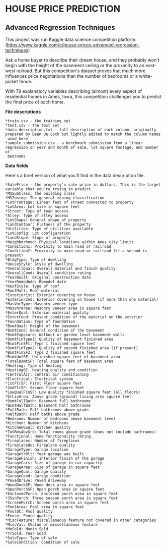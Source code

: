 # HOUSE PRICE PREDICTION

## Advanced Regression Techniques

This project was run Kaggle data science competition platform. (https://www.kaggle.com/c/house-prices-advanced-regression-techniques)

Ask a home buyer to describe their dream house, and they probably won't begin with the height of the basement ceiling or the proximity to an east-west railroad. But this competition's dataset proves that much more influences price negotiations than the number of bedrooms or a white-picket fence.

With 79 explanatory variables describing (almost) every aspect of residential homes in Ames, Iowa, this competition challenges you to predict the final price of each home.

**File descriptions**

    *train.csv - the training set
    *test.csv - the test set
    *data_description.txt - full description of each column, originally prepared by Dean De Cock but lightly edited to match the column names 
     used here
    *sample_submission.csv - a benchmark submission from a linear regression on year and month of sale, lot square footage, and number of  
     bedrooms

**Data fields**

Here's a brief version of what you'll find in the data description file.

    *SalePrice - the property's sale price in dollars. This is the target variable that you're trying to predict.
    *MSSubClass: The building class
    *MSZoning: The general zoning classification
    *LotFrontage: Linear feet of street connected to property
    *LotArea: Lot size in square feet
    *Street: Type of road access
    *Alley: Type of alley access
    *LotShape: General shape of property
    *LandContour: Flatness of the property
    *Utilities: Type of utilities available
    *LotConfig: Lot configuration
    *LandSlope: Slope of property
    *Neighborhood: Physical locations within Ames city limits
    *Condition1: Proximity to main road or railroad
    *Condition2: Proximity to main road or railroad (if a second is present)
    *BldgType: Type of dwelling
    *HouseStyle: Style of dwelling
    *OverallQual: Overall material and finish quality
    *OverallCond: Overall condition rating
    *YearBuilt: Original construction date
    *YearRemodAdd: Remodel date
    *RoofStyle: Type of roof
    *RoofMatl: Roof material
    *Exterior1st: Exterior covering on house
    *Exterior2nd: Exterior covering on house (if more than one material)
    *MasVnrType: Masonry veneer type
    *MasVnrArea: Masonry veneer area in square feet
    *ExterQual: Exterior material quality
    *ExterCond: Present condition of the material on the exterior
    *Foundation: Type of foundation
    *BsmtQual: Height of the basement
    *BsmtCond: General condition of the basement
    *BsmtExposure: Walkout or garden level basement walls
    *BsmtFinType1: Quality of basement finished area
    *BsmtFinSF1: Type 1 finished square feet
    *BsmtFinType2: Quality of second finished area (if present)
    *BsmtFinSF2: Type 2 finished square feet
    *BsmtUnfSF: Unfinished square feet of basement area
    *TotalBsmtSF: Total square feet of basement area
    *Heating: Type of heating
    *HeatingQC: Heating quality and condition
    *CentralAir: Central air conditioning
    *Electrical: Electrical system
    *1stFlrSF: First Floor square feet
    *2ndFlrSF: Second floor square feet
    *LowQualFinSF: Low quality finished square feet (all floors)
    *GrLivArea: Above grade (ground) living area square feet
    *BsmtFullBath: Basement full bathrooms
    *BsmtHalfBath: Basement half bathrooms
    *FullBath: Full bathrooms above grade
    *HalfBath: Half baths above grade
    *Bedroom: Number of bedrooms above basement level
    *Kitchen: Number of kitchens
    *KitchenQual: Kitchen quality
    *TotRmsAbvGrd: Total rooms above grade (does not include bathrooms)
    *Functional: Home functionality rating
    *Fireplaces: Number of fireplaces
    *FireplaceQu: Fireplace quality
    *GarageType: Garage location
    *GarageYrBlt: Year garage was built
    *GarageFinish: Interior finish of the garage
    *GarageCars: Size of garage in car capacity
    *GarageArea: Size of garage in square feet
    *GarageQual: Garage quality
    *GarageCond: Garage condition
    *PavedDrive: Paved driveway
    *WoodDeckSF: Wood deck area in square feet
    *OpenPorchSF: Open porch area in square feet
    *EnclosedPorch: Enclosed porch area in square feet
    *3SsnPorch: Three season porch area in square feet
    *ScreenPorch: Screen porch area in square feet
    *PoolArea: Pool area in square feet
    *PoolQC: Pool quality
    *Fence: Fence quality
    *MiscFeature: Miscellaneous feature not covered in other categories
    *MiscVal: $Value of miscellaneous feature
    *MoSold: Month Sold
    *YrSold: Year Sold
    *SaleType: Type of sale
    *SaleCondition: Condition of sale

